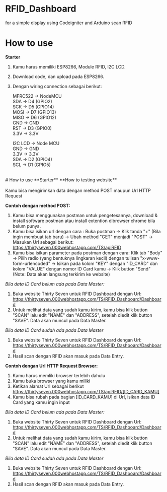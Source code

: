 # RFID_Dashboard
for a simple display using Codeigniter and Arduino scan RFID

# How to use
**Starter**

1. Kamu harus memiliki ESP8266, Module RFID, I2C LCD.
2. Download code, dan upload pada ESP8266.
3. Dengan wiring connection sebagai berikut:
               
    MFRC522 -> NodeMCU       
    SDA		-> D4 (GPIO2)		
    SCK		-> D5 (GPIO14)	<br />
    MOSI	-> D7 (GPIO13)	<br />
    MISO	-> D6 (GPIO12)	<br />
    GND		-> GND					<br />
    RST		-> D3 (GPIO0)		<br />
    3.3V	-> 3.3V					<br />

    I2C LCD -> Node MCU   <br />
    GND -> GND            <br />
    3.3V -> 3.3V          <br />
    SDA -> D2 (GPIO4)     <br />
    SCL -> D1 (GPIO5)     <br />
 
<br />
# How to use
**Starter**
**How to testing website** <br />
<br />
Kamu bisa mengirimkan data dengan method POST maupun Url HTTP Request <br />

**Contoh dengan method POST:**
1. Kamu bisa menggunakan postman untuk pengetesannya, download & install software postman atau install extention dibrowser chrome bila belum punya.
2. Kamu bisa isikan url dengan cara : 
   Buka postman -> Klik tanda "+" (Bila ingin membuat tab baru) -> Ubah method "GET" menjadi "POST" -> Masukan Url sebagai berikut: https://thirtyseven.000webhostapp.com/TS/apiRFID
3. Kamu bisa isikan parameter pada postman dengan cara:
   Klik tab "Body" -> Pilih radio (yang bentuknya lingkaran kecil) dengan tulisan "x-www-form-urlencoded" -> Isikan pada kolom "KEY" dengan "ID_CARD" dan kolom "VALUE" dengan nomor ID Card kamu -> Klik button "Send" (Note: Data akan langsung terkirim ke website)


*Bila data ID Card belum ada pada Data Master:*
1. Buka website Thirty Seven untuk RFID Dashboard dengan Url: https://thirtyseven.000webhostapp.com/TS/RFID_Dashboard/Dashboard
2. Untuk melihat data yang sudah kamu kirim, kamu bisa klik button "SCAN" lalu edit "NAME" dan "ADDRESS", setelah diedit klik button "SAVE". Data akan muncul pada Data Master.


*Bila data ID Card sudah ada pada Data Master*
1. Buka website Thirty Seven untuk RFID Dashboard dengan Url: https://thirtyseven.000webhostapp.com/TS/RFID_Dashboard/Dashboard
2. Hasil scan dengan RFID akan masuk pada Data Entry.


**Contoh dengan Url HTTP Request Browser:**
1. Kamu harus memliki browser terlebih dahulu
2. Kamu buka browser yang kamu miliki
3. Ketikan alamat Url sebagai berikut
   https://thirtyseven.000webhostapp.com/TS/apiRFID/[ID_CARD_KAMU]
4. Kamu bisa rubah pada bagian [ID_CARD_KAMU] di Url, isikan data ID Card yang kamu ingin input


*Bila data ID Card belum ada pada Data Master:*
1. Buka website Thirty Seven untuk RFID Dashboard dengan Url: https://thirtyseven.000webhostapp.com/TS/RFID_Dashboard/Dashboard
2. Untuk melihat data yang sudah kamu kirim, kamu bisa klik button "SCAN" lalu edit "NAME" dan "ADDRESS", setelah diedit klik button "SAVE". Data akan muncul pada Data Master.


*Bila data ID Card sudah ada pada Data Master*
1. Buka website Thirty Seven untuk RFID Dashboard dengan Url: https://thirtyseven.000webhostapp.com/TS/RFID_Dashboard/Dashboard
2. Hasil scan dengan RFID akan masuk pada Data Entry.



